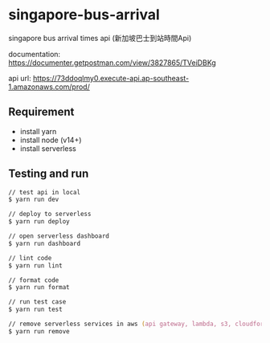 # singapore-bus-arrival

singapore bus arrival times api (新加坡巴士到站時間Api)

documentation: <https://documenter.getpostman.com/view/3827865/TVeiDBKg>

api url: <https://73ddoqlmy0.execute-api.ap-southeast-1.amazonaws.com/prod/>

## Requirement

- install yarn
- install node (v14+)
- install serverless

## Testing and run

```zsh
// test api in local
$ yarn run dev

// deploy to serverless
$ yarn run deploy

// open serverless dashboard
$ yarn run dashboard

// lint code
$ yarn run lint

// format code
$ yarn run format

// run test case
$ yarn run test

// remove serverless services in aws (api gateway, lambda, s3, cloudformation)
$ yarn run remove
```
